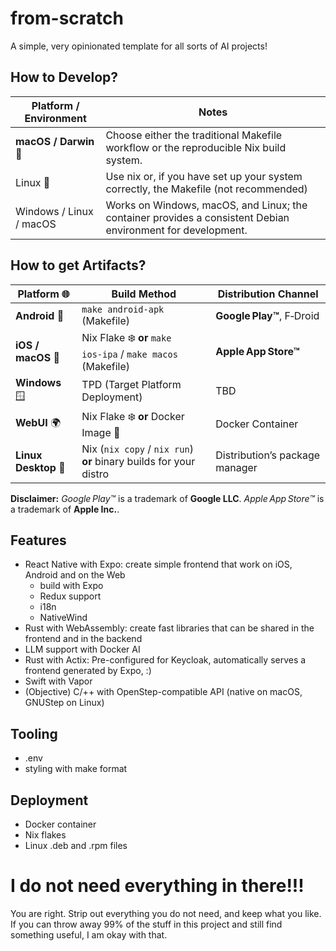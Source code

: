 # from-scratch
A simple, very opinionated template for all sorts of AI projects!

## How to Develop?
| Platform / Environment | Notes |
|------------------------|-------|
| **macOS / Darwin** 🍎 |  Choose either the traditional Makefile workflow or the reproducible Nix build system. |
| Linux 🐧 | Use nix or, if you have set up your system correctly, the Makefile (not recommended) |
| Windows / Linux / macOS |  Works on Windows, macOS, and Linux; the container provides a consistent Debian environment for development. |

## How to get Artifacts?
| Platform 🌐 | Build Method | Distribution Channel |
|------------|--------------|----------------------|
| **Android** 📱 | `make android‑apk` (Makefile) | **Google Play™**, F‑Droid |
| **iOS / macOS** 🍎 | Nix Flake ❄️ **or** `make ios‑ipa` / `make macos` (Makefile) | **Apple App Store™** |
| **Windows** 🪟 | TPD (Target Platform Deployment) | TBD |
| **WebUI** 🌍 | Nix Flake ❄️ **or** Docker Image 🐋 | Docker Container |
| **Linux Desktop** 🐧 | Nix (`nix copy` / `nix run`) **or** binary builds for your distro | Distribution’s package manager |

**Disclaimer:** *Google Play™* is a trademark of **Google LLC**. *Apple App Store™* is a trademark of **Apple Inc.**.

## Features
* React Native with Expo: create simple frontend that work on iOS, Android and on the Web
    * build with Expo
    * Redux support
    * i18n
    * NativeWind
* Rust with WebAssembly: create fast libraries that can be shared in the frontend and in the backend
* LLM support with Docker AI
* Rust with Actix: Pre-configured for Keycloak, automatically serves a frontend generated by Expo,  :)
* Swift with Vapor
* (Objective) C/++ with OpenStep-compatible API (native on macOS, GNUStep on Linux)

## Tooling
* .env
* styling with make format

## Deployment
* Docker container
* Nix flakes
* Linux .deb and .rpm files

# I do not need everything in there!!!
You are right. Strip out everything you do not need, and keep what you like. If you can throw away 99% of the stuff in this project and still find something useful, I am okay with that.
